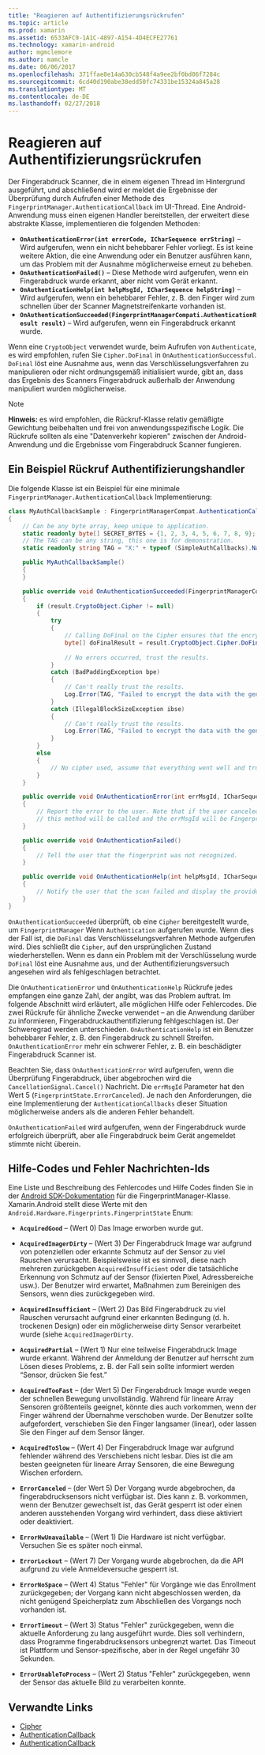 ```yaml
---
title: "Reagieren auf Authentifizierungsrückrufen"
ms.topic: article
ms.prod: xamarin
ms.assetid: 6533AFC9-1A1C-4897-A154-4D4ECFE27761
ms.technology: xamarin-android
author: mgmclemore
ms.author: mamcle
ms.date: 06/06/2017
ms.openlocfilehash: 371ffae8e14a630cb548f4a9ee2bf0bd06f7284c
ms.sourcegitcommit: 6cd40d190abe38edd50fc74331be15324a845a28
ms.translationtype: MT
ms.contentlocale: de-DE
ms.lasthandoff: 02/27/2018
---
```

# <a name="responding-to-authentication-callbacks"></a>Reagieren auf Authentifizierungsrückrufen

Der Fingerabdruck Scanner, die in einem eigenen Thread im Hintergrund ausgeführt, und abschließend wird er meldet die Ergebnisse der Überprüfung durch Aufrufen einer Methode des `FingerprintManager.AuthenticationCallback` im UI-Thread. Eine Android-Anwendung muss einen eigenen Handler bereitstellen, der erweitert diese abstrakte Klasse, implementieren die folgenden Methoden:

* **`OnAuthenticationError(int errorCode, ICharSequence errString)`** &ndash; Wird aufgerufen, wenn ein nicht behebbarer Fehler vorliegt. Es ist keine weitere Aktion, die eine Anwendung oder ein Benutzer ausführen kann, um das Problem mit der Ausnahme möglicherweise erneut zu beheben.
* **`OnAuthenticationFailed()`** &ndash; Diese Methode wird aufgerufen, wenn ein Fingerabdruck wurde erkannt, aber nicht vom Gerät erkannt.
* **`OnAuthenticationHelp(int helpMsgId, ICharSequence helpString)`** &ndash; Wird aufgerufen, wenn ein behebbarer Fehler, z. B. den Finger wird zum schnellen über der Scanner Magnetstreifenkarte vorhanden ist.
* **`OnAuthenticationSucceeded(FingerprintManagerCompati.AuthenticationResult result)`** &ndash; Wird aufgerufen, wenn ein Fingerabdruck erkannt wurde.

Wenn eine `CryptoObject` verwendet wurde, beim Aufrufen von `Authenticate`, es wird empfohlen, rufen Sie `Cipher.DoFinal` in `OnAuthenticationSuccessful`.
`DoFinal` löst eine Ausnahme aus, wenn das Verschlüsselungsverfahren zu manipulieren oder nicht ordnungsgemäß initialisiert wurde, gibt an, dass das Ergebnis des Scanners Fingerabdruck außerhalb der Anwendung manipuliert wurden möglicherweise.


> [!NOTE]
> **Hinweis:** es wird empfohlen, die Rückruf-Klasse relativ gemäßigte Gewichtung beibehalten und frei von anwendungsspezifische Logik. Die Rückrufe sollten als eine "Datenverkehr kopieren" zwischen der Android-Anwendung und die Ergebnisse vom Fingerabdruck Scanner fungieren.

## <a name="a-sample-authentication-callback-handler"></a>Ein Beispiel Rückruf Authentifizierungshandler

Die folgende Klasse ist ein Beispiel für eine minimale `FingerprintManager.AuthenticationCallback` Implementierung: 

```csharp
class MyAuthCallbackSample : FingerprintManagerCompat.AuthenticationCallback
{
    // Can be any byte array, keep unique to application.
    static readonly byte[] SECRET_BYTES = {1, 2, 3, 4, 5, 6, 7, 8, 9};
    // The TAG can be any string, this one is for demonstration.
    static readonly string TAG = "X:" + typeof (SimpleAuthCallbacks).Name;

    public MyAuthCallbackSample()
    {
    }

    public override void OnAuthenticationSucceeded(FingerprintManagerCompat.AuthenticationResult result)
    {
        if (result.CryptoObject.Cipher != null) 
        {
            try
            {
                // Calling DoFinal on the Cipher ensures that the encryption worked.
                byte[] doFinalResult = result.CryptoObject.Cipher.DoFinal(SECRET_BYTES);
    
                // No errors occurred, trust the results.              
            }
            catch (BadPaddingException bpe)
            {
                // Can't really trust the results.
                Log.Error(TAG, "Failed to encrypt the data with the generated key." + bpe);
            }
            catch (IllegalBlockSizeException ibse)
            {
                // Can't really trust the results.
                Log.Error(TAG, "Failed to encrypt the data with the generated key." + ibse);
            }
        }
        else
        {
            // No cipher used, assume that everything went well and trust the results.
        }
    }

    public override void OnAuthenticationError(int errMsgId, ICharSequence errString)
    {
        // Report the error to the user. Note that if the user canceled the scan,
        // this method will be called and the errMsgId will be FingerprintState.ErrorCanceled.
    }

    public override void OnAuthenticationFailed()
    {
        // Tell the user that the fingerprint was not recognized.
    }

    public override void OnAuthenticationHelp(int helpMsgId, ICharSequence helpString)
    {
        // Notify the user that the scan failed and display the provided hint.
    }
}
```

`OnAuthenticationSucceeded` überprüft, ob eine `Cipher` bereitgestellt wurde, um `FingerprintManager` Wenn `Authentication` aufgerufen wurde. Wenn dies der Fall ist, die `DoFinal` das Verschlüsselungsverfahren Methode aufgerufen wird. Dies schließt die `Cipher`, auf den ursprünglichen Zustand wiederherstellen. Wenn es dann ein Problem mit der Verschlüsselung wurde `DoFinal` löst eine Ausnahme aus, und der Authentifizierungsversuch angesehen wird als fehlgeschlagen betrachtet.

Die `OnAuthenticationError` und `OnAuthenticationHelp` Rückrufe jedes empfangen eine ganze Zahl, der angibt, was das Problem auftrat. Im folgende Abschnitt wird erläutert, alle möglichen Hilfe oder Fehlercodes. Die zwei Rückrufe für ähnliche Zwecke verwendet &ndash; an die Anwendung darüber zu informieren, Fingerabdruckauthentifizierung fehlgeschlagen ist. Der Schweregrad werden unterschieden. `OnAuthenticationHelp` ist ein Benutzer behebbarer Fehler, z. B. den Fingerabdruck zu schnell Streifen. `OnAuthenticationError` mehr ein schwerer Fehler, z. B. ein beschädigter Fingerabdruck Scanner ist.

Beachten Sie, dass `OnAuthenticationError` wird aufgerufen, wenn die Überprüfung Fingerabdruck, über abgebrochen wird die `CancellationSignal.Cancel()` Nachricht. Die `errMsgId` Parameter hat den Wert 5 (`FingerprintState.ErrorCanceled`). Je nach den Anforderungen, die eine Implementierung der `AuthenticationCallbacks` dieser Situation möglicherweise anders als die anderen Fehler behandelt. 

`OnAuthenticationFailed` wird aufgerufen, wenn der Fingerabdruck wurde erfolgreich überprüft, aber alle Fingerabdruck beim Gerät angemeldet stimmte nicht überein. 

## <a name="help-codes-and-error-message-ids"></a>Hilfe-Codes und Fehler Nachrichten-Ids 

Eine Liste und Beschreibung des Fehlercodes und Hilfe Codes finden Sie in der [Android SDK-Dokumentation](http://developer.android.com/reference/android/hardware/fingerprint/FingerprintManager.html#FINGERPRINT_ACQUIRED_GOOD) für die FingerprintManager-Klasse. Xamarin.Android stellt diese Werte mit den `Android.Hardware.Fingerprints.FingerprintState` Enum:


-   **`AcquiredGood`** &ndash; (Wert 0) Das Image erworben wurde gut.


-   **`AcquiredImagerDirty`** &ndash; (Wert 3) Der Fingerabdruck Image war aufgrund von potenziellen oder erkannte Schmutz auf der Sensor zu viel Rauschen verursacht. Beispielsweise ist es sinnvoll, diese nach mehreren zurückgeben `AcquiredInsufficient` oder die tatsächliche Erkennung von Schmutz auf der Sensor (fixierten Pixel, Adressbereiche usw.). Der Benutzer wird erwartet, Maßnahmen zum Bereinigen des Sensors, wenn dies zurückgegeben wird.


-   **`AcquiredInsufficient`** &ndash; (Wert 2) Das Bild Fingerabdruck zu viel Rauschen verursacht aufgrund einer erkannten Bedingung (d. h. trockenen Design) oder ein möglicherweise dirty Sensor verarbeitet wurde (siehe `AcquiredImagerDirty`.



-   **`AcquiredPartial`** &ndash; (Wert 1) Nur eine teilweise Fingerabdruck Image wurde erkannt. Während der Anmeldung der Benutzer auf herrscht zum Lösen dieses Problems, z. B. der Fall sein sollte informiert werden &ldquo;Sensor, drücken Sie fest.&rdquo;



-   **`AcquiredTooFast`** &ndash; (der Wert 5) Der Fingerabdruck Image wurde wegen der schnellen Bewegung unvollständig. Während für lineare Array Sensoren größtenteils geeignet, könnte dies auch vorkommen, wenn der Finger während der Übernahme verschoben wurde. Der Benutzer sollte aufgefordert, verschieben Sie den Finger langsamer (linear), oder lassen Sie den Finger auf dem Sensor länger.




-   **`AcquiredToSlow`** &ndash; (Wert 4) Der Fingerabdruck Image war aufgrund fehlender während des Verschiebens nicht lesbar. Dies ist die am besten geeigneten für lineare Array Sensoren, die eine Bewegung Wischen erfordern.



-   **`ErrorCanceled`** &ndash; (der Wert 5) Der Vorgang wurde abgebrochen, da fingerabdrucksensors nicht verfügbar ist. Dies kann z. B. vorkommen, wenn der Benutzer gewechselt ist, das Gerät gesperrt ist oder einen anderen ausstehenden Vorgang wird verhindert, dass diese aktiviert oder deaktiviert.



-   **`ErrorHwUnavailable`** &ndash; (Wert 1) Die Hardware ist nicht verfügbar. Versuchen Sie es später noch einmal.




-   **`ErrorLockout`** &ndash; (Wert 7) Der Vorgang wurde abgebrochen, da die API aufgrund zu viele Anmeldeversuche gesperrt ist.




-   **`ErrorNoSpace`** &ndash; (Wert 4) Status "Fehler" für Vorgänge wie das Enrollment zurückgegeben; der Vorgang kann nicht abgeschlossen werden, da nicht genügend Speicherplatz zum Abschließen des Vorgangs noch vorhanden ist.



-   **`ErrorTimeout`** &ndash; (Wert 3) Status "Fehler" zurückgegeben, wenn die aktuelle Anforderung zu lang ausgeführt wurde. Dies soll verhindern, dass Programme fingerabdrucksensors unbegrenzt wartet. Das Timeout ist Plattform und Sensor-spezifische, aber in der Regel ungefähr 30 Sekunden.



-   **`ErrorUnableToProcess`** &ndash; (Wert 2) Status "Fehler" zurückgegeben, wenn der Sensor das aktuelle Bild zu verarbeiten konnte.



## <a name="related-links"></a>Verwandte Links

- [Cipher](https://docs.oracle.com/javase/7/docshttps://developer.xamarin.com/api/javax/crypto/Cipher.html)
- [AuthenticationCallback](http://developer.android.com/reference/android/hardware/fingerprint/FingerprintManager.AuthenticationCallback.html)
- [AuthenticationCallback](http://developer.android.com/reference/android/support/v4/hardware/fingerprint/FingerprintManagerCompat.AuthenticationCallback.html)
